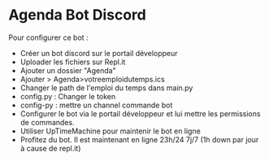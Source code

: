 # Agenda Bot Discord
Pour configurer ce bot :
- Créer un bot discord sur le portail développeur
- Uploader les fichiers sur Repl.it
- Ajouter un dossier "Agenda"
- Ajouter > Agenda>votreemploidutemps.ics
- Changer le path de l'emploi du temps dans main.py
- config.py : Changer le token
- config-py : mettre un channel commande bot
- Configurer le bot via le portail développeur et lui mettre les permissions de commandes.
- Utiliser UpTimeMachine pour maintenir le bot en ligne
- Profitez du bot. Il est maintenant en ligne 23h/24 7j/7 (1h down par jour à cause de repl.it)
